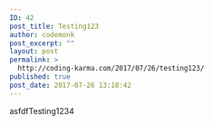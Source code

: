 ```yaml
---
ID: 42
post_title: Testing123
author: codemonk
post_excerpt: ""
layout: post
permalink: >
  http://coding-karma.com/2017/07/26/testing123/
published: true
post_date: 2017-07-26 13:18:42
---
```



asfdfTesting1234